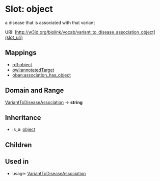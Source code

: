 # Slot: object


a disease that is associated with that variant

URI: [http://w3id.org/biolink/vocab/variant_to_disease_association_object](slot_uri)
## Mappings

 * [rdf:object](http://purl.obolibrary.org/obo/rdf_object)
 * [owl:annotatedTarget](http://purl.obolibrary.org/obo/owl_annotatedTarget)
 * [oban:association_has_object](http://purl.obolibrary.org/obo/oban_association_has_object)
## Domain and Range

[VariantToDiseaseAssociation](VariantToDiseaseAssociation.md) -> **string**
## Inheritance

 *  is_a: [object](object.md)
## Children

## Used in

 *  usage: [VariantToDiseaseAssociation](VariantToDiseaseAssociation.md)
